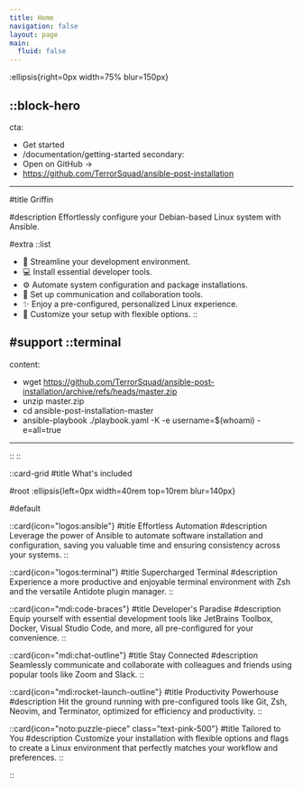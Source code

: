 ```yaml
---
title: Home
navigation: false
layout: page
main:
  fluid: false
---
```


:ellipsis{right=0px width=75% blur=150px}

::block-hero
---
cta:
  - Get started
  - /documentation/getting-started
secondary:
  - Open on GitHub →
  - https://github.com/TerrorSquad/ansible-post-installation
---

#title
Griffin

#description
Effortlessly configure your Debian-based Linux system with Ansible.

#extra
  ::list
  - 🚀 Streamline your development environment.
  - 💻 Install essential developer tools.
  - ⚙️ Automate system configuration and package installations.
  - 💬 Set up communication and collaboration tools.
  - ✨ Enjoy a pre-configured, personalized Linux experience.
  - 🔧 Customize your setup with flexible options.
  ::

#support
  ::terminal
  ---
  content:
  - wget https://github.com/TerrorSquad/ansible-post-installation/archive/refs/heads/master.zip
  - unzip master.zip
  - cd ansible-post-installation-master
  - ansible-playbook ./playbook.yaml -K -e username=$(whoami) -e=all=true
  ---
  ::
::

::card-grid
#title
What's included

#root
:ellipsis{left=0px width=40rem top=10rem blur=140px}

#default

  ::card{icon="logos:ansible"}
  #title
  Effortless Automation
  #description
  Leverage the power of Ansible to automate software installation and configuration, saving you valuable time and ensuring consistency across your systems.
  ::

  ::card{icon="logos:terminal"}
  #title
  Supercharged Terminal
  #description
  Experience a more productive and enjoyable terminal environment with Zsh and the versatile Antidote plugin manager.
  ::

  ::card{icon="mdi:code-braces"}
  #title
  Developer's Paradise
  #description
  Equip yourself with essential development tools like JetBrains Toolbox, Docker, Visual Studio Code, and more, all pre-configured for your convenience.
  ::

  ::card{icon="mdi:chat-outline"}
  #title
  Stay Connected
  #description
  Seamlessly communicate and collaborate with colleagues and friends using popular tools like Zoom and Slack.
  ::

  ::card{icon="mdi:rocket-launch-outline"}
  #title
  Productivity Powerhouse
  #description
  Hit the ground running with pre-configured tools like Git, Zsh, Neovim, and Terminator, optimized for efficiency and productivity.
  ::

  ::card{icon="noto:puzzle-piece" class="text-pink-500"}
  #title
  Tailored to You
  #description
  Customize your installation with flexible options and flags to create a Linux environment that perfectly matches your workflow and preferences.
  ::

::
